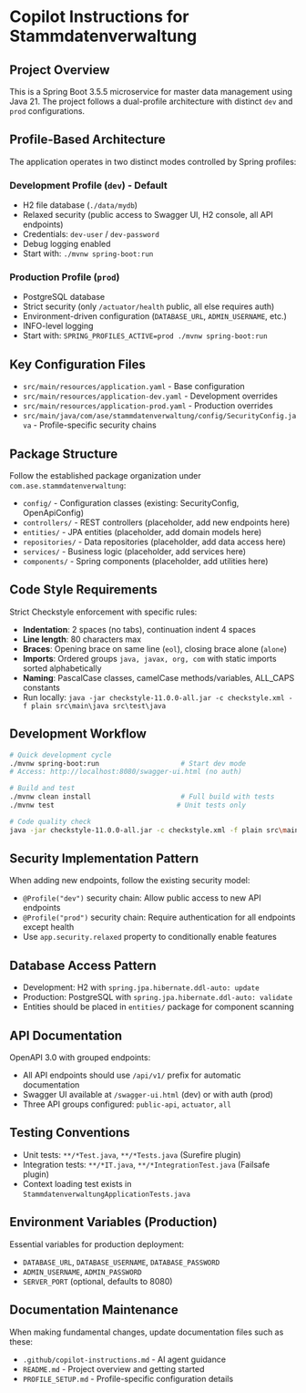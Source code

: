 # Copilot Instructions for Stammdatenverwaltung

## Project Overview

This is a Spring Boot 3.5.5 microservice for master data management using Java 21. The project follows a dual-profile architecture with distinct `dev` and `prod` configurations.

## Profile-Based Architecture

The application operates in two distinct modes controlled by Spring profiles:

### Development Profile (`dev`) - Default

- H2 file database (`./data/mydb`)
- Relaxed security (public access to Swagger UI, H2 console, all API endpoints)
- Credentials: `dev-user` / `dev-password`
- Debug logging enabled
- Start with: `./mvnw spring-boot:run`

### Production Profile (`prod`)

- PostgreSQL database
- Strict security (only `/actuator/health` public, all else requires auth)
- Environment-driven configuration (`DATABASE_URL`, `ADMIN_USERNAME`, etc.)
- INFO-level logging
- Start with: `SPRING_PROFILES_ACTIVE=prod ./mvnw spring-boot:run`

## Key Configuration Files

- `src/main/resources/application.yaml` - Base configuration
- `src/main/resources/application-dev.yaml` - Development overrides
- `src/main/resources/application-prod.yaml` - Production overrides
- `src/main/java/com/ase/stammdatenverwaltung/config/SecurityConfig.java` - Profile-specific security chains

## Package Structure

Follow the established package organization under `com.ase.stammdatenverwaltung`:

- `config/` - Configuration classes (existing: SecurityConfig, OpenApiConfig)
- `controllers/` - REST controllers (placeholder, add new endpoints here)
- `entities/` - JPA entities (placeholder, add domain models here)
- `repositories/` - Data repositories (placeholder, add data access here)
- `services/` - Business logic (placeholder, add services here)
- `components/` - Spring components (placeholder, add utilities here)

## Code Style Requirements

Strict Checkstyle enforcement with specific rules:

- **Indentation**: 2 spaces (no tabs), continuation indent 4 spaces
- **Line length**: 80 characters max
- **Braces**: Opening brace on same line (`eol`), closing brace alone (`alone`)
- **Imports**: Ordered groups `java, javax, org, com` with static imports sorted alphabetically
- **Naming**: PascalCase classes, camelCase methods/variables, ALL_CAPS constants
- Run locally: `java -jar checkstyle-11.0.0-all.jar -c checkstyle.xml -f plain src\main\java src\test\java`

## Development Workflow

```bash
# Quick development cycle
./mvnw spring-boot:run                    # Start dev mode
# Access: http://localhost:8080/swagger-ui.html (no auth)

# Build and test
./mvnw clean install                      # Full build with tests
./mvnw test                              # Unit tests only

# Code quality check
java -jar checkstyle-11.0.0-all.jar -c checkstyle.xml -f plain src\main\java src\test\java
```

## Security Implementation Pattern

When adding new endpoints, follow the existing security model:

- `@Profile("dev")` security chain: Allow public access to new API endpoints
- `@Profile("prod")` security chain: Require authentication for all endpoints except health
- Use `app.security.relaxed` property to conditionally enable features

## Database Access Pattern

- Development: H2 with `spring.jpa.hibernate.ddl-auto: update`
- Production: PostgreSQL with `spring.jpa.hibernate.ddl-auto: validate`
- Entities should be placed in `entities/` package for component scanning

## API Documentation

OpenAPI 3.0 with grouped endpoints:

- All API endpoints should use `/api/v1/` prefix for automatic documentation
- Swagger UI available at `/swagger-ui.html` (dev) or with auth (prod)
- Three API groups configured: `public-api`, `actuator`, `all`

## Testing Conventions

- Unit tests: `**/*Test.java`, `**/*Tests.java` (Surefire plugin)
- Integration tests: `**/*IT.java`, `**/*IntegrationTest.java` (Failsafe plugin)
- Context loading test exists in `StammdatenverwaltungApplicationTests.java`

## Environment Variables (Production)

Essential variables for production deployment:

- `DATABASE_URL`, `DATABASE_USERNAME`, `DATABASE_PASSWORD`
- `ADMIN_USERNAME`, `ADMIN_PASSWORD`
- `SERVER_PORT` (optional, defaults to 8080)

## Documentation Maintenance

When making fundamental changes, update documentation files such as these:

- `.github/copilot-instructions.md` - AI agent guidance
- `README.md` - Project overview and getting started
- `PROFILE_SETUP.md` - Profile-specific configuration details
